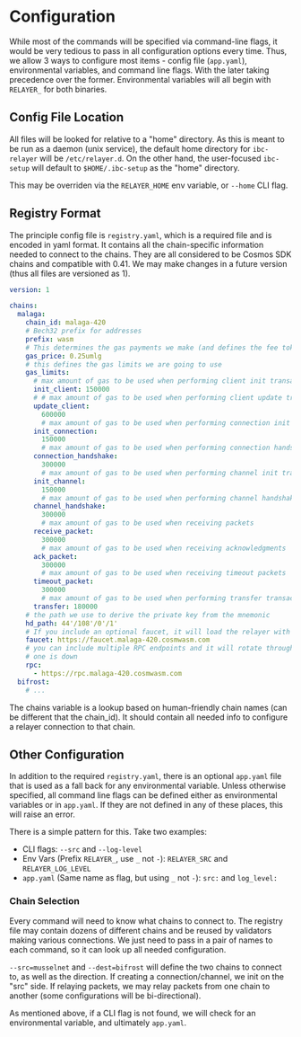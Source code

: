# Configuration

While most of the commands will be specified via command-line flags, it would be very
tedious to pass in all configuration options every time. Thus, we allow 3 ways to configure
most items - config file (`app.yaml`), environmental variables, and command line flags. With the
later taking precedence over the former. Environmental variables will all begin with `RELAYER_`
for both binaries.

## Config File Location

All files will be looked for relative to a "home" directory. As this is meant to be run
as a daemon (unix service), the default home directory for `ibc-relayer` will be `/etc/relayer.d`.
On the other hand, the user-focused `ibc-setup` will default to `$HOME/.ibc-setup` as the "home"
directory.

This may be overriden via the `RELAYER_HOME` env variable, or `--home` CLI flag.

## Registry Format

The principle config file is `registry.yaml`, which is a required file and is encoded
in yaml format. It contains all the chain-specific information needed to connect to the chains.
They are all considered to be Cosmos SDK chains and compatible with 0.41. We may make changes
in a future version (thus all files are versioned as 1).

```yaml
version: 1

chains:
  malaga:
    chain_id: malaga-420
    # Bech32 prefix for addresses
    prefix: wasm
    # This determines the gas payments we make (and defines the fee token)
    gas_price: 0.25umlg
    # this defines the gas limits we are going to use
    gas_limits:
      # max amount of gas to be used when performing client init transactions
      init_client: 150000
      # # max amount of gas to be used when performing client update transactions
      update_client:
        600000
        # max amount of gas to be used when performing connection init transactions
      init_connection:
        150000
        # max amount of gas to be used when performing connection handshakes transactions
      connection_handshake:
        300000
        # max amount of gas to be used when performing channel init transactions
      init_channel:
        150000
        # max amount of gas to be used when performing channel handshakes transactions
      channel_handshake:
        300000
        # max amount of gas to be used when receiving packets
      receive_packet:
        300000
        # max amount of gas to be used when receiving acknowledgments
      ack_packet:
        300000
        # max amount of gas to be used when receiving timeout packets
      timeout_packet:
        300000
        # max amount of gas to be used when performing transfer transactions
      transfer: 180000
    # the path we use to derive the private key from the mnemonic
    hd_path: 44'/108'/0'/1'
    # If you include an optional faucet, it will load the relayer with tokens in `ibc-setup init`
    faucet: https://faucet.malaga-420.cosmwasm.com
    # you can include multiple RPC endpoints and it will rotate through them if
    # one is down
    rpc:
      - https://rpc.malaga-420.cosmwasm.com
  bifrost:
    # ...
```

The chains variable is a lookup based on human-friendly chain names (can be different that the chain_id).
It should contain all needed info to configure a relayer connection to that chain.

## Other Configuration

In addition to the required `registry.yaml`, there is an optional `app.yaml` file that is used as a fall back
for any environmental variable. Unless otherwise specified, all command line flags can be defined either
as environmental variables or in `app.yaml`. If they are not defined in any of these places, this will raise an error.

There is a simple pattern for this. Take two examples:

- CLI flags: `--src` and `--log-level`
- Env Vars (Prefix `RELAYER_`, use `_` not `-`): `RELAYER_SRC` and `RELAYER_LOG_LEVEL`
- `app.yaml` (Same name as flag, but using `_` not `-`): `src:` and `log_level:`

### Chain Selection

Every command will need to know what chains to connect to. The registry file may contain dozens of different
chains and be reused by validators making various connections. We just need to pass in a pair of names to each
command, so it can look up all needed configuration.

`--src=musselnet` and `--dest=bifrost` will define the two chains to connect to, as well as the direction.
If creating a connection/channel, we init on the "src" side. If relaying packets, we may relay packets from
one chain to another (some configurations will be bi-directional).

As mentioned above, if a CLI flag is not found, we will check for an environmental variable, and ultimately `app.yaml`.

